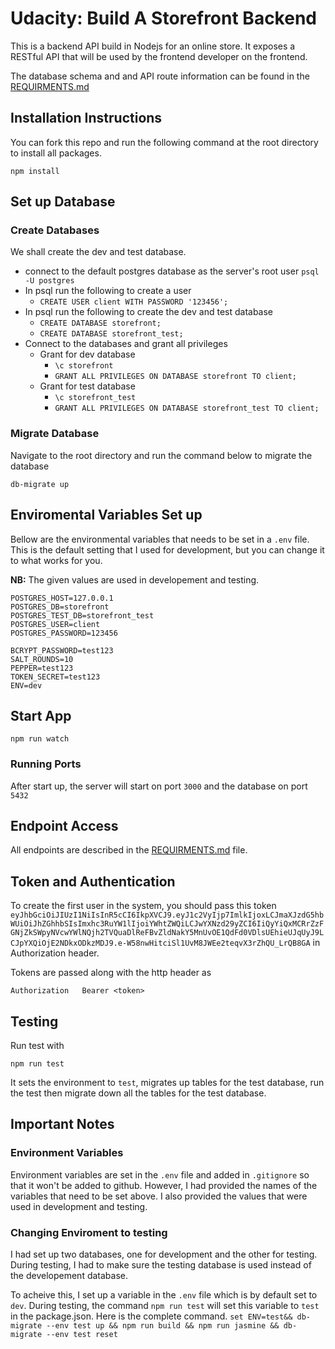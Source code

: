# Udacity: Build A Storefront Backend

This is a backend API build in Nodejs for an online store. It exposes a RESTful API that will be used by the frontend developer on the frontend. 

The database schema and and API route information can be found in the [REQUIRMENTS.md](REQUIRMENTS.md) 

## Installation Instructions
You can fork this repo and run the following command at the root directory to install all packages.

`npm install`

## Set up Database
### Create Databases
We shall create the dev and test database.

- connect to the default postgres database as the server's root user `psql -U postgres`
- In psql run the following to create a user 
    - `CREATE USER client WITH PASSWORD '123456';`
- In psql run the following to create the dev and test database
    - `CREATE DATABASE storefront;`
    - `CREATE DATABASE storefront_test;`
- Connect to the databases and grant all privileges
    - Grant for dev database
        - `\c storefront`
        - `GRANT ALL PRIVILEGES ON DATABASE storefront TO client;`
    - Grant for test database
        - `\c storefront_test`
        - `GRANT ALL PRIVILEGES ON DATABASE storefront_test TO client;`

### Migrate Database
Navigate to the root directory and run the command below to migrate the database 

`db-migrate up`

## Enviromental Variables Set up
Bellow are the environmental variables that needs to be set in a `.env` file. This is the default setting that I used for development, but you can change it to what works for you. 

**NB:** The given values are used in developement and testing. 
```
POSTGRES_HOST=127.0.0.1
POSTGRES_DB=storefront
POSTGRES_TEST_DB=storefront_test
POSTGRES_USER=client
POSTGRES_PASSWORD=123456

BCRYPT_PASSWORD=test123
SALT_ROUNDS=10
PEPPER=test123
TOKEN_SECRET=test123 
ENV=dev 
```

## Start App
`npm run watch`

### Running Ports 
After start up, the server will start on port `3000` and the database on port `5432`

## Endpoint Access
All endpoints are described in the [REQUIRMENTS.md](REQUIRMENTS.md) file. 

## Token and Authentication
To create the first user in the system, you should pass this token `eyJhbGciOiJIUzI1NiIsInR5cCI6IkpXVCJ9.eyJ1c2VyIjp7ImlkIjoxLCJmaXJzdG5hbWUiOiJhZGhhbSIsImxhc3RuYW1lIjoiYWhtZWQiLCJwYXNzd29yZCI6IiQyYiQxMCRrZzFGNjZkSWpyNVcwYWlNQjh2TVQuaDlReFBvZldNakY5MnUvOE1QdFd0VDlsUEhieUJqUyJ9LCJpYXQiOjE2NDkxODkzMDJ9.e-W58nwHitciSl1UvM8JWEe2teqvX3rZhQU_LrQB8GA` in Authorization header.

Tokens are passed along with the http header as 
```
Authorization   Bearer <token>
```

## Testing
Run test with 

`npm run test`

It sets the environment to `test`, migrates up tables for the test database, run the test then migrate down all the tables for the test database. 


## Important Notes 

### Environment Variables
Environment variables are set in the `.env` file and added in `.gitignore` so that it won't be added to github. However, I had provided the names of the variables that need to be set above. I also provided the values that were used in development and testing. 


### Changing Enviroment to testing 
I had set up two databases, one for development and the other for testing. During testing, I had to make sure the testing database is used instead of the developement database. 

To acheive this, I set up a variable in the `.env` file which is by default set to `dev`. During testing, the command `npm run test` will set this variable to `test` in the package.json. Here is the complete command.
`set ENV=test&& db-migrate --env test up && npm run build && npm run jasmine && db-migrate --env test reset`

